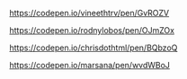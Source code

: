 
https://codepen.io/vineethtrv/pen/GvROZV

https://codepen.io/rodnylobos/pen/OJmZOx

https://codepen.io/chrisdothtml/pen/BQbzoQ


https://codepen.io/marsana/pen/wvdWBoJ



